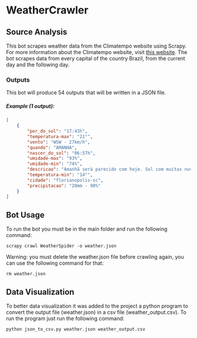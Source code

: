 # WeatherCrawler

## Source Analysis

This bot scrapes weather data from the Climatempo website using Scrapy. For more information about the Climatempo website, visit [this website](https://www.climatempo.com.br/). The bot scrapes data from every capital of the country Brazil, from the current day and the following day. 

### Outputs


This bot will produce 54 outputs that will be written in a JSON file.


##### Example (1 output):

```json
[
    {
        "por_do_sol": "17:43h",
        "temperatura-max": "21°",
        "vento": "WSW - 27km/h",
        "quando": "AMANHA",
        "nascer_do_sol": "06:57h",
        "umidade-max": "93%",
        "umidade-min": "74%",
        "descricao": "Amanhã será parecido com hoje. Sol com muitas nuvens durante o dia. Períodos de nublado, com chuva a qualquer hora.",
        "temperatura-min": "14°",
        "cidade": "florianopolis-sc",
        "precipitacao": "20mm - 90%"
    }
]
```


## Bot Usage

To run the bot you must be in the main folder and run the following command:
```
scrapy crawl WeatherSpider -o weather.json  
```
Warning: you must delete the weather.json file before crawling again, you can use the following command for that:
```
rm weather.json
```
## Data Visualization

To better data visualization it was added to the project a python program to convert the output file (weather.json) in a csv file (weather_output.csv). To run the program just run the following command:
```
python json_to_csv.py weather.json weather_output.csv
```
